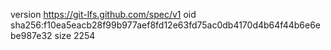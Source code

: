 version https://git-lfs.github.com/spec/v1
oid sha256:f10ea5eacb28f99b977aef8fd12e63fd75ac0db4170d4b64f44b6e6ebe987e32
size 2254
